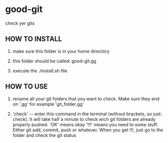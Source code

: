 # good-git
check yer gits

## HOW TO INSTALL

1. make sure this folder is in your home directory

2. this folder should be called: good-git.gg

3. execute the ./install.sh file

## HOW TO USE

1. rename all your git folders that you want to check. Make sure they end on '.gg'
	for example 'git_folder.gg'

2. 'check' -- 
   	enter this command in the terminal (without brackets, so just: check). 
	It will take half a minute to check wich git folders are already properly pushed.
	'OK' means okay
	'!!!' means you need to some stuff. Either git add, commit, push or whatever.
	When you get !!!, just go to the folder and check the git status
